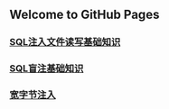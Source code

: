 ## Welcome to GitHub Pages

### [SQL注入文件读写基础知识](sqli-labs/SQL%E7%9B%B2%E6%B3%A8%E5%9F%BA%E7%A1%80%E7%9F%A5%E8%AF%86)
### [SQL盲注基础知识](sqli-labs/SQL盲注基础知识)
### [宽字节注入](sqli-labs/宽字节注入)
